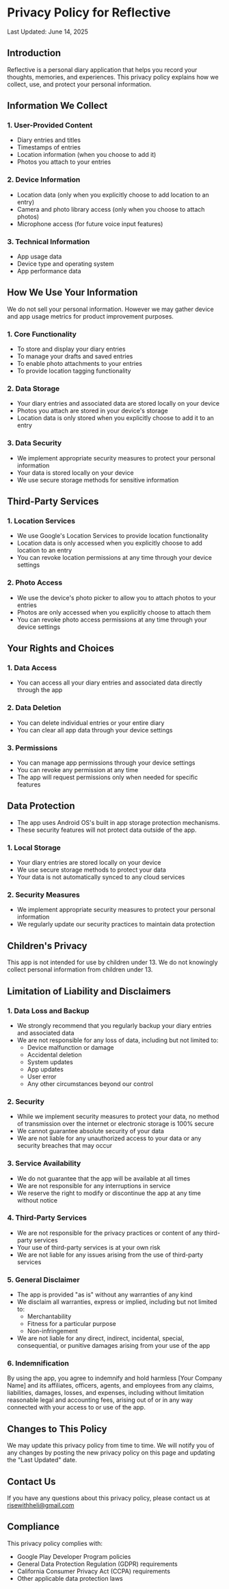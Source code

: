 # Privacy Policy for Reflective

Last Updated: June 14, 2025

## Introduction
Reflective is a personal diary application that helps you record your thoughts, memories, and experiences. This privacy policy explains how we collect, use, and protect your personal information.

## Information We Collect

### 1. User-Provided Content
- Diary entries and titles
- Timestamps of entries
- Location information (when you choose to add it)
- Photos you attach to your entries

### 2. Device Information
- Location data (only when you explicitly choose to add location to an entry)
- Camera and photo library access (only when you choose to attach photos)
- Microphone access (for future voice input features)

### 3. Technical Information
- App usage data
- Device type and operating system
- App performance data

## How We Use Your Information
We do not sell your personal information. However we may gather device and app usage metrics for product improvement purposes.

### 1. Core Functionality
- To store and display your diary entries
- To manage your drafts and saved entries
- To enable photo attachments to your entries
- To provide location tagging functionality

### 2. Data Storage
- Your diary entries and associated data are stored locally on your device
- Photos you attach are stored in your device's storage
- Location data is only stored when you explicitly choose to add it to an entry

### 3. Data Security
- We implement appropriate security measures to protect your personal information
- Your data is stored locally on your device
- We use secure storage methods for sensitive information

## Third-Party Services

### 1. Location Services
- We use Google's Location Services to provide location functionality
- Location data is only accessed when you explicitly choose to add location to an entry
- You can revoke location permissions at any time through your device settings

### 2. Photo Access
- We use the device's photo picker to allow you to attach photos to your entries
- Photos are only accessed when you explicitly choose to attach them
- You can revoke photo access permissions at any time through your device settings

## Your Rights and Choices

### 1. Data Access
- You can access all your diary entries and associated data directly through the app

### 2. Data Deletion
- You can delete individual entries or your entire diary
- You can clear all app data through your device settings

### 3. Permissions
- You can manage app permissions through your device settings
- You can revoke any permission at any time
- The app will request permissions only when needed for specific features

## Data Protection
- The app uses Android OS's built in app storage protection mechanisms.
- These security features will not protect data outside of the app. 

### 1. Local Storage
- Your diary entries are stored locally on your device
- We use secure storage methods to protect your data
- Your data is not automatically synced to any cloud services

### 2. Security Measures
- We implement appropriate security measures to protect your personal information
- We regularly update our security practices to maintain data protection

## Children's Privacy
This app is not intended for use by children under 13. We do not knowingly collect personal information from children under 13.

## Limitation of Liability and Disclaimers

### 1. Data Loss and Backup
- We strongly recommend that you regularly backup your diary entries and associated data
- We are not responsible for any loss of data, including but not limited to:
  - Device malfunction or damage
  - Accidental deletion
  - System updates
  - App updates
  - User error
  - Any other circumstances beyond our control

### 2. Security
- While we implement security measures to protect your data, no method of transmission over the internet or electronic storage is 100% secure
- We cannot guarantee absolute security of your data
- We are not liable for any unauthorized access to your data or any security breaches that may occur

### 3. Service Availability
- We do not guarantee that the app will be available at all times
- We are not responsible for any interruptions in service
- We reserve the right to modify or discontinue the app at any time without notice

### 4. Third-Party Services
- We are not responsible for the privacy practices or content of any third-party services
- Your use of third-party services is at your own risk
- We are not liable for any issues arising from the use of third-party services

### 5. General Disclaimer
- The app is provided "as is" without any warranties of any kind
- We disclaim all warranties, express or implied, including but not limited to:
  - Merchantability
  - Fitness for a particular purpose
  - Non-infringement
- We are not liable for any direct, indirect, incidental, special, consequential, or punitive damages arising from your use of the app

### 6. Indemnification
By using the app, you agree to indemnify and hold harmless [Your Company Name] and its affiliates, officers, agents, and employees from any claims, liabilities, damages, losses, and expenses, including without limitation reasonable legal and accounting fees, arising out of or in any way connected with your access to or use of the app.

## Changes to This Policy
We may update this privacy policy from time to time. We will notify you of any changes by posting the new privacy policy on this page and updating the "Last Updated" date.

## Contact Us
If you have any questions about this privacy policy, please contact us at risewithheli@gmail.com

## Compliance
This privacy policy complies with:
- Google Play Developer Program policies
- General Data Protection Regulation (GDPR) requirements
- California Consumer Privacy Act (CCPA) requirements
- Other applicable data protection laws
